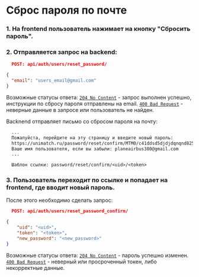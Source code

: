 # Сброс пароля по почте

### 1. На frontend пользователь нажимает на кнопку "Сбросить пароль".

### 2. Отправляется запрос на backend:
```json
  POST: api/auth/users/reset_password/
```
```json
{
  "email": "users_email@gmail.com"
}
```

Возможные статусы ответа:
[`204 No Content`](#code) - запрос выполнен успешно, инструкции по сбросу пароля отправлены на email.
[`400 Bad Request`](#code) - неверные данные в запросе или пользователь не найден.

Backnend отправляет письмо со сбросом пароля на почту:

```txt
  ...
  Пожалуйста, перейдите на эту страницу и введите новый пароль:
  https://unimatch.ru/password/reset/confirm/MTM0/c41ddsd5djdjdqnqnd825c9fe575
  Ваше имя пользователя, если вы забыли: planeairbus380@gmail.com
  ...
```
```txt
  Шаблон ссылки: password/reset/confirm/<uid>/<token>
```

### 3. Пользователь переходит по ссылке и попадает на frontend, где вводит новый пароль.
После этого необходимо сделать запрос:
```json
  POST: api/auth/users/reset_password_confirm/
```

```json
{
    "uid": "<uid>",
    "token": "<token>",
    "new_password": "<new_password>"
}
```

Возможные статусы ответа:
[`204 No Content`](#code) - пароль успешно изменен.
[`400 Bad Request`](#code) - неверный или просроченный токен, либо некорректные данные.
